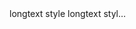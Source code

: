 <div style="overflow:hidden;white-space: nowrap;width: 190px;text-overflow: ellipsis">
longtext 	style  longtext 	style  longtext 	style  longtext 	style  longtext 	style  longtext 	style  longtext 	style longtext 	style 
</div>